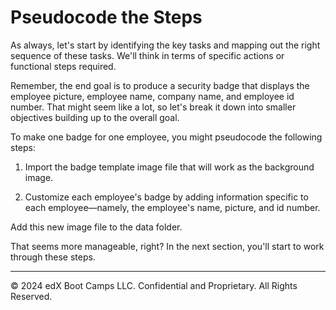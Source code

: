 # Pseudocode the Steps
As always, let's start by identifying the key tasks and mapping out the right sequence of these tasks. We'll think in terms of specific actions or functional steps required.

Remember, the end goal is to produce a security badge that displays the employee picture, employee name, company name, and employee id number. That might seem like a lot, so let's break it down into smaller objectives building up to the overall goal.

To make one badge for one employee, you might pseudocode the following steps:

1. Import the badge template image file that will work as the background image.

2. Customize each employee's badge by adding information specific to each employee—namely, the employee's name, picture, and id number.

Add this new image file to the data folder.

That seems more manageable, right? In the next section, you'll start to work through these steps.

---
© 2024 edX Boot Camps LLC. Confidential and Proprietary. All Rights Reserved.